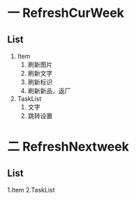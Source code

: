
# 一 RefreshCurWeek
## List
1. Item
	1. 刷新图片
	2. 刷新文字
	3. 刷新标识
	4. 刷新新品，返厂
2. TaskList
	1. 文字
	2. 跳转设置



# 二 RefreshNextweek

## List
1.Item
2.TaskList